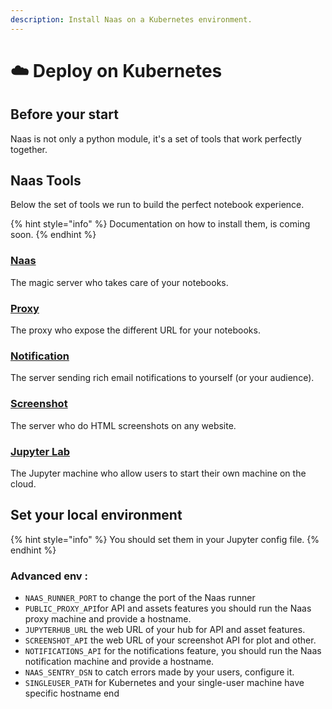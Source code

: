 ```yaml
---
description: Install Naas on a Kubernetes environment.
---
```


# ☁️ Deploy on Kubernetes

## Before your start

Naas is not only a python module, it's a set of tools that work perfectly together.

## Naas Tools

Below the set of tools we run to build the perfect notebook experience.

{% hint style="info" %}
Documentation on how to install them, is coming soon.
{% endhint %}

### [Naas](https://hub.docker.com/r/jupyternaas/naas) 

The magic server who takes care of your notebooks.

### [Proxy](https://hub.docker.com/r/jupyternaas/proxy) 

The proxy who expose the different URL for your notebooks.

### [Notification](https://hub.docker.com/r/jupyternaas/notifications)

The server sending rich email notifications to yourself \(or your audience\).

### [Screenshot](https://hub.docker.com/r/jupyternaas/screenshot)

The server who do HTML screenshots on any website.

### [Jupyter Lab](https://hub.docker.com/r/jupyternaas/lab)

The Jupyter machine who allow users to start their own machine on the cloud.

## Set your local environment

{% hint style="info" %}
You should set them in your Jupyter config file.
{% endhint %}

### **Advanced env :**

* `NAAS_RUNNER_PORT` to change the port of the Naas runner
* `PUBLIC_PROXY_API`for API and assets features you should run the Naas proxy machine and provide a hostname.
* `JUPYTERHUB_URL` the web URL of your hub for API and asset features.
* `SCREENSHOT_API` the web URL of your screenshot API for plot and other.
* `NOTIFICATIONS_API` for the notifications feature, you should run the Naas notification machine and provide a hostname.
* `NAAS_SENTRY_DSN` to catch errors made by your users, configure it.
* `SINGLEUSER_PATH` for Kubernetes and your single-user machine have specific hostname end

